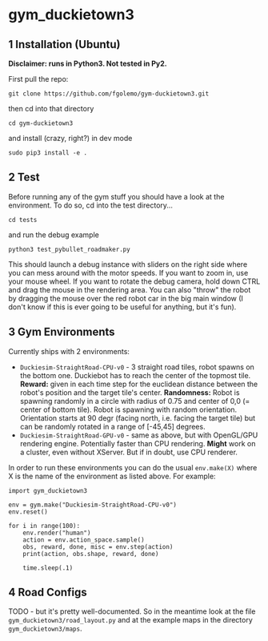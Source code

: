 gym_duckietown3
===

## 1 Installation (Ubuntu)

**Disclaimer: runs in Python3. Not tested in Py2.**

First pull the repo:

    git clone https://github.com/fgolemo/gym-duckietown3.git
    
then cd into that directory

    cd gym-duckietown3
    
and install (crazy, right?) in dev mode

    sudo pip3 install -e . 
    
## 2 Test

Before running any of the gym stuff you 
should have a look at the environment.
To do so, cd into the test directory...

    cd tests
    
and run the debug example

    python3 test_pybullet_roadmaker.py
    
This should launch a debug instance with sliders on the right side
where you can mess around with the motor speeds. 
If you want to zoom in, use your mouse wheel. 
If you want to rotate the debug camera, hold down CTRL and drag the mouse
in the rendering area.
You can also "throw" the robot by dragging the mouse over the red 
robot car in the big main window (I don't know if this is ever going to 
be useful for anything, but it's fun).

## 3 Gym Environments

Currently ships with 2 environments:

- `Duckiesim-StraightRoad-CPU-v0` - 3 straight road tiles, 
robot spawns on the bottom one. Duckiebot has to 
reach the center of the topmost tile.
**Reward:** given in each time step for the euclidean distance
between the robot's position and the target tile's center.
**Randomness:** Robot is spawning randomly in a circle with radius of 0.75
and center of 0,0 (= center of bottom tile). 
Robot is spawning with random orientation. Orientation starts at 90 degr 
(facing north, i.e. facing the target tile) but can be randomly rotated
in a range of \[-45,45\] degrees. 
- `Duckiesim-StraightRoad-GPU-v0` - same as above, 
but with OpenGL/GPU rendering engine. Potentially faster than CPU 
rendering. **Might** work on a cluster, 
even without XServer. But if in doubt, use CPU renderer.

In order to run these environments you can do the usual `env.make(X)` 
where X is the name of the environment as listed above. For example:

    import gym_duckietown3
    
    env = gym.make("Duckiesim-StraightRoad-CPU-v0")
    env.reset()
    
    for i in range(100):
        env.render("human")
        action = env.action_space.sample()
        obs, reward, done, misc = env.step(action)
        print(action, obs.shape, reward, done)

        time.sleep(.1)

## 4 Road Configs

TODO - but it's pretty well-documented. So in the meantime look at the file
`gym_duckietown3/road_layout.py` and at the example maps in the directory 
`gym_duckietown3/maps`.
